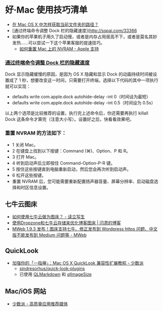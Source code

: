 # 好·Mac 使用技巧清单

- [在 Mac OS X 中怎样获取当前文件夹的路径？](https://www.zhihu.com/question/22883229)
- [通过终端命令调整 Dock 栏的隐藏速度](http://sspai.com/33366
- 如果你的苹果机子用久了启动慢，或者是内存占用居高不下，或者是莫名其妙发热……可以尝试一下这个苹果客服的提速技巧。
	- [如何重置 Mac 上的 NVRAM - Apple 支持](https://support.apple.com/zh-cn/HT204063)


### [通过终端命令调整 Dock 栏的隐藏速度](http://sspai.com/33366)

Dock 显示隐藏缓慢的原因，是因为 OS X 隐藏和显示 Dock 的动画持续时间被设置成了 1 秒，想要改变这一时间，只需要打开终端，选择以下代码的其中一项执行就可以实现：

- defaults write com.apple.dock autohide-delay -int 0（时间设为最短）
- defaults write com.apple.dock autohide-delay -int 0.5（时间设为 0.5s）

以上两个选项是比较推荐的设置，执行完上述命令后，你还需要再执行 killall Dock 这条命令才算完（注意大小写）。设置好之后，快看看效果吧。

### 重置 NVRAM 的方法如下：

* 1 关闭 Mac。 
* 2 在键盘上找到以下按键：Command (⌘)、Option、P 和 R。 
* 3 打开 Mac。 
* 4 听到启动声后立即按住 Command-Option-P-R 键。 
* 5 按住这些按键直到电脑重新启动，然后您会再次听到启动声。 
* 6 松开这些按键。 
* 重置 NVRAM 后，您可能需要重新配置扬声器音量、屏幕分辨率、启动磁盘选择和时区信息设置。

## 七牛云图床

- [如何使用七牛云做为图床？ - 读立写生](http://cnfeat.com/blog/2015/11/30/cli-qiniu/)
- [使用Dropzone和七牛云存储来优化博客图床 | 闫肃的博客](http://yansu.org/2015/01/10/use-dropzone-and-qiniu-to-store-blog-images.html)
- [MWeb 1.9.3 发布！图床支持七牛、修正发布到 Wordpress https 问题、中文版不能发布到 Medium 问题等 - MWeb](http://zh.mweb.im/mweb-1.9.3-release.html)

## QuickLook

- [加强你的「一指禅」：Mac OS X QuickLook 兼容性扩展教程 - 少数派](http://sspai.com/31927)
	- [sindresorhus/quick-look-plugins](https://github.com/sindresorhus/quick-look-plugins)
	- 已使用 [QLMarkdown](https://github.com/toland/qlmarkdown) 和 [qlImageSize](https://github.com/Nyx0uf/qlImageSize)


## Mac/iOS 网站

- [少数派 - 高质量应用推荐媒体](http://sspai.com/)



